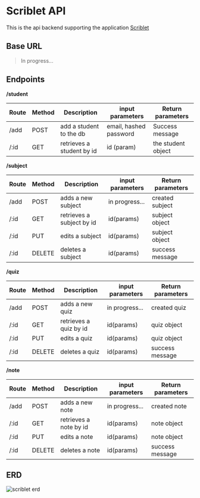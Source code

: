 # Scriblet API
This is the api backend supporting the application [Scriblet]()

## Base URL
> In progress...

## Endpoints

**/student**

| Route | Method | Description | input parameters | Return parameters |
| --------- | --------- | --------- | --------- | --------- |
| /add | POST | add a student to the db | email, hashed password | Success message |
| /:id | GET | retrieves a student by id | id (param) | the student object |


**/subject**

| Route | Method | Description | input parameters | Return parameters |
| --------- | --------- | --------- | --------- | --------- |
| /add | POST | adds a new subject | in progress... | created subject |
| /:id | GET | retrieves a subject by id | id(params) | subject object |
| /:id | PUT | edits a subject | id(params) | subject object |
| /:id | DELETE | deletes a subject | id(params) | success message |


**/quiz**

| Route | Method | Description | input parameters | Return parameters |
| --------- | --------- | --------- | --------- | --------- |
| /add | POST | adds a new quiz | in progress... | created quiz |
| /:id | GET | retrieves a quiz by id | id(params) | quiz object |
| /:id | PUT | edits a quiz | id(params) | quiz object |
| /:id | DELETE | deletes a quiz | id(params) | success message |


**/note**

| Route | Method | Description | input parameters | Return parameters |
| --------- | --------- | --------- | --------- | --------- |
| /add | POST | adds a new note | in progress... | created note |
| /:id | GET | retrieves a note by id | id(params) | note object |
| /:id | PUT | edits a note | id(params) | note object |
| /:id | DELETE | deletes a note | id(params) | success message |


## ERD
![scriblet erd](https://i.imgur.com/KMlmaJD.png)